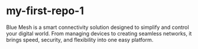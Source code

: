 # my-first-repo-1
Blue Mesh is a smart connectivity solution designed to simplify and control your digital world. From managing devices to creating seamless networks, it brings speed, security, and flexibility into one easy platform.
